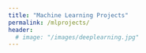 ```yaml
---
title: "Machine Learning Projects"
permalink: /mlprojects/
header:
  # image: "/images/deeplearning.jpg"
---
```

